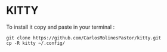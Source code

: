 # KITTY

 To install it copy and paste in your terminal :
```
git clone https://github.com/CarlosMolinesPastor/kitty.git
cp -R kitty ~/.config/
```
